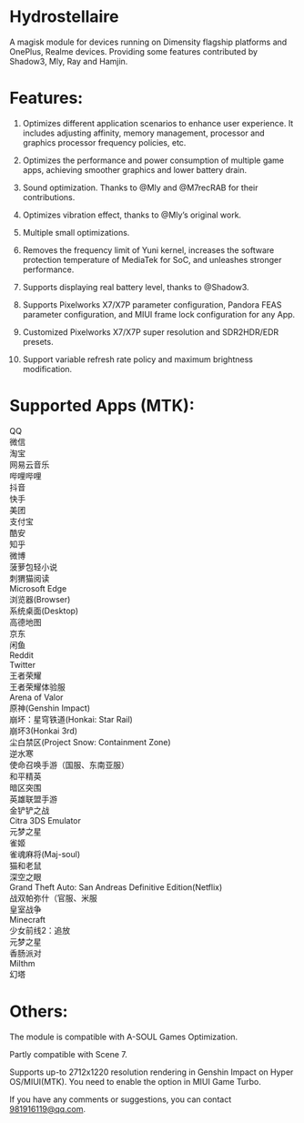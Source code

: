 # Hydrostellaire
  A magisk module for devices running on Dimensity flagship platforms and OnePlus, Realme devices. Providing some features contributed by Shadow3, Mly, Ray and Hamjin.

# Features:
  1. Optimizes different application scenarios to enhance user experience. It includes adjusting affinity, memory management, processor and graphics processor frequency policies, etc.
  
  2. Optimizes the performance and power consumption of multiple game apps, achieving smoother graphics and lower battery drain.
  
  3. Sound optimization. Thanks to @Mly and @M7recRAB for their contributions.
  
  4. Optimizes vibration effect, thanks to @Mly’s original work.
  
  5. Multiple small optimizations.
  
  6. Removes the frequency limit of Yuni kernel, increases the software protection temperature of MediaTek for SoC, and unleashes stronger performance.
  
  7. Supports displaying real battery level, thanks to @Shadow3.

  8. Supports Pixelworks X7/X7P parameter configuration, Pandora FEAS parameter configuration, and MIUI frame lock configuration for any App.

  9. Customized Pixelworks X7/X7P super resolution and SDR2HDR/EDR presets.

  10. Support variable refresh rate policy and maximum brightness modification.

# Supported Apps (MTK):
QQ<br>
微信<br>
淘宝<br>
网易云音乐<br>
哔哩哔哩<br>
抖音<br>
快手<br>
美团<br>
支付宝<br>
酷安<br>
知乎<br>
微博<br>
菠萝包轻小说<br>
刺猬猫阅读<br>
Microsoft Edge<br>
浏览器(Browser)<br>
系统桌面(Desktop)<br>
高德地图<br>
京东<br>
闲鱼<br>
Reddit<br>
Twitter<br>
王者荣耀<br>
王者荣耀体验服<br>
Arena of Valor<br>
原神(Genshin Impact)<br>
崩坏：星穹铁道(Honkai: Star Rail)<br>
崩坏3(Honkai 3rd)<br>
尘白禁区(Project Snow: Containment Zone)<br>
逆水寒<br>
使命召唤手游（国服、东南亚服）<br>
和平精英<br>
暗区突围<br>
英雄联盟手游<br>
金铲铲之战<br>
Citra 3DS Emulator<br>
元梦之星<br>
雀姬<br>
雀魂麻将(Maj-soul)<br>
猫和老鼠<br>
深空之眼<br>
Grand Theft Auto: San Andreas Definitive Edition(Netflix)<br>
战双帕弥什（官服、米服<br>
皇室战争<br>
Minecraft<br>
少女前线2：追放<br>
元梦之星<br>
香肠派对<br>
Milthm<br>
幻塔<br>

# Others:
The module is compatible with A-SOUL Games Optimization.

Partly compatible with Scene 7.

Supports up-to 2712x1220 resolution rendering in Genshin Impact on Hyper OS/MIUI(MTK). You need to enable the option in MIUI Game Turbo.

If you have any comments or suggestions, you can contact 981916119@qq.com.
